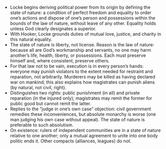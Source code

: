 - Locke begins deriving political power from its origin by defining the state of nature: a condition of perfect freedom and equality to order one’s actions and dispose of one’s person and possessions within the bounds of the law of nature, without leave of any other. Equality holds unless God clearly designates a superior.
- With Hooker, Locke grounds duties of mutual love, justice, and charity in this natural equality.
- The state of nature is liberty, not license. Reason is the law of nature: because all are God’s workmanship and servants, no one may harm another’s life, health, liberty, or possessions. Each must preserve himself and, where consistent, preserve others.
- For that law not to be vain, execution is in every person’s hands: everyone may punish violators to the extent needed for restraint and reparation, not arbitrarily. Murderers may be killed as having declared war on mankind; this also explains how magistrates can punish aliens (by natural, not civil, right).
- Distinguishes two rights: public punishment (in all) and private reparation (in the injured only); magistrates may remit the former for public good but cannot remit the latter.
- Replies to the “judge in one’s own case” objection: civil government remedies these inconveniences, but absolute monarchy is worse (one man judging his own case without appeal). The state of nature is preferable to such absolutism.
- On existence: rulers of independent communities are in a state of nature relative to one another; only a mutual agreement to unite into one body politic ends it. Other compacts (alliances, leagues) do not.